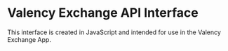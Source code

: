 # Valency Exchange API Interface
This interface is created in JavaScript and intended for use in the Valency Exchange App.
